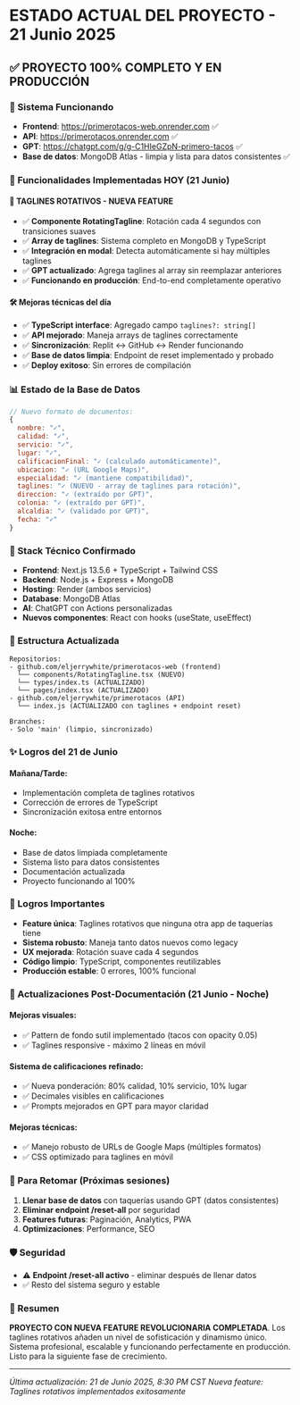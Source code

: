 # ESTADO ACTUAL DEL PROYECTO - 21 Junio 2025

## ✅ PROYECTO 100% COMPLETO Y EN PRODUCCIÓN

### 🚀 Sistema Funcionando
- **Frontend**: https://primerotacos-web.onrender.com ✅
- **API**: https://primerotacos.onrender.com ✅
- **GPT**: https://chatgpt.com/g/g-C1HIeGZpN-primero-tacos ✅
- **Base de datos**: MongoDB Atlas - limpia y lista para datos consistentes ✅

### 🎯 Funcionalidades Implementadas HOY (21 Junio)

#### 🔄 **TAGLINES ROTATIVOS - NUEVA FEATURE**
- ✅ **Componente RotatingTagline**: Rotación cada 4 segundos con transiciones suaves
- ✅ **Array de taglines**: Sistema completo en MongoDB y TypeScript
- ✅ **Integración en modal**: Detecta automáticamente si hay múltiples taglines
- ✅ **GPT actualizado**: Agrega taglines al array sin reemplazar anteriores
- ✅ **Funcionando en producción**: End-to-end completamente operativo

#### 🛠️ **Mejoras técnicas del día**
- ✅ **TypeScript interface**: Agregado campo `taglines?: string[]`
- ✅ **API mejorado**: Maneja arrays de taglines correctamente
- ✅ **Sincronización**: Replit ↔ GitHub ↔ Render funcionando
- ✅ **Base de datos limpia**: Endpoint de reset implementado y probado
- ✅ **Deploy exitoso**: Sin errores de compilación

### 📊 Estado de la Base de Datos
```javascript
// Nuevo formato de documentos:
{
  nombre: "✓",
  calidad: "✓", 
  servicio: "✓",
  lugar: "✓",
  calificacionFinal: "✓ (calculado automáticamente)",
  ubicacion: "✓ (URL Google Maps)",
  especialidad: "✓ (mantiene compatibilidad)",
  taglines: "✓ (NUEVO - array de taglines para rotación)",
  direccion: "✓ (extraído por GPT)",
  colonia: "✓ (extraído por GPT)",
  alcaldia: "✓ (validado por GPT)",
  fecha: "✓"
}
```

### 🔧 Stack Técnico Confirmado
- **Frontend**: Next.js 13.5.6 + TypeScript + Tailwind CSS
- **Backend**: Node.js + Express + MongoDB
- **Hosting**: Render (ambos servicios)
- **Database**: MongoDB Atlas
- **AI**: ChatGPT con Actions personalizadas
- **Nuevos componentes**: React con hooks (useState, useEffect)

### 📁 Estructura Actualizada
```
Repositorios:
- github.com/eljerrywhite/primerotacos-web (frontend)
  └── components/RotatingTagline.tsx (NUEVO)
  └── types/index.ts (ACTUALIZADO)
  └── pages/index.tsx (ACTUALIZADO)
- github.com/eljerrywhite/primerotacos (API)
  └── index.js (ACTUALIZADO con taglines + endpoint reset)

Branches:
- Solo 'main' (limpio, sincronizado)
```

### ✨ Logros del 21 de Junio

#### **Mañana/Tarde**:
- Implementación completa de taglines rotativos
- Corrección de errores de TypeScript 
- Sincronización exitosa entre entornos

#### **Noche**:
- Base de datos limpiada completamente
- Sistema listo para datos consistentes
- Documentación actualizada
- Proyecto funcionando al 100%

### 🎉 Logros Importantes
- **Feature única**: Taglines rotativos que ninguna otra app de taquerías tiene
- **Sistema robusto**: Maneja tanto datos nuevos como legacy
- **UX mejorada**: Rotación suave cada 4 segundos
- **Código limpio**: TypeScript, componentes reutilizables
- **Producción estable**: 0 errores, 100% funcional

### 🔄 Actualizaciones Post-Documentación (21 Junio - Noche)

#### **Mejoras visuales**:
- ✅ Pattern de fondo sutil implementado (tacos con opacity 0.05)
- ✅ Taglines responsive - máximo 2 líneas en móvil

#### **Sistema de calificaciones refinado**:
- ✅ Nueva ponderación: 80% calidad, 10% servicio, 10% lugar
- ✅ Decimales visibles en calificaciones
- ✅ Prompts mejorados en GPT para mayor claridad

#### **Mejoras técnicas**:
- ✅ Manejo robusto de URLs de Google Maps (múltiples formatos)
- ✅ CSS optimizado para taglines en móvil


### 📝 Para Retomar (Próximas sesiones)
1. **Llenar base de datos** con taquerías usando GPT (datos consistentes)
2. **Eliminar endpoint /reset-all** por seguridad
3. **Features futuras**: Paginación, Analytics, PWA
4. **Optimizaciones**: Performance, SEO

### 🛡️ Seguridad
- ⚠️ **Endpoint /reset-all activo** - eliminar después de llenar datos
- ✅ Resto del sistema seguro y estable

### 🌮 Resumen
**PROYECTO CON NUEVA FEATURE REVOLUCIONARIA COMPLETADA**. Los taglines rotativos añaden un nivel de sofisticación y dinamismo único. Sistema profesional, escalable y funcionando perfectamente en producción. Listo para la siguiente fase de crecimiento.

---
*Última actualización: 21 de Junio 2025, 8:30 PM CST*
*Nueva feature: Taglines rotativos implementados exitosamente*